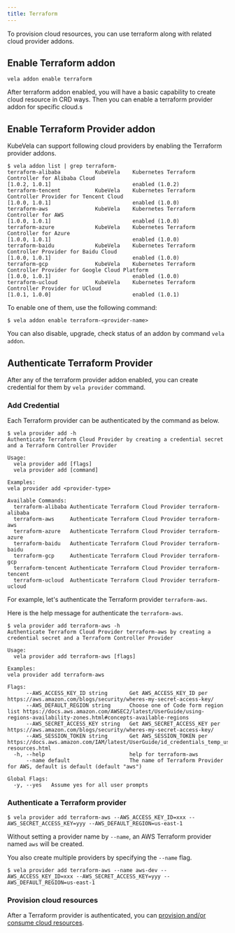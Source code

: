 ```yaml
---
title: Terraform
---
```


To provision cloud resources, you can use terraform along with related cloud provider addons.

## Enable Terraform addon

  ```shell
  vela addon enable terraform
  ```

After terraform addon enabled, you will have a basic capability to create cloud resource in CRD ways. Then you can enable a terraform provider addon for specific cloud.s

## Enable Terraform Provider addon

KubeVela can support following cloud providers by enabling the Terraform provider addons.

```shell
$ vela addon list | grep terraform-
terraform-alibaba        	KubeVela	Kubernetes Terraform Controller for Alibaba Cloud                                                    	[1.0.2, 1.0.1]                      	enabled (1.0.2)
terraform-tencent        	KubeVela	Kubernetes Terraform Controller Provider for Tencent Cloud                                           	[1.0.0, 1.0.1]                      	enabled (1.0.0)
terraform-aws            	KubeVela	Kubernetes Terraform Controller for AWS                                                              	[1.0.0, 1.0.1]                      	enabled (1.0.0)
terraform-azure          	KubeVela	Kubernetes Terraform Controller for Azure                                                            	[1.0.0, 1.0.1]                      	enabled (1.0.0)
terraform-baidu          	KubeVela	Kubernetes Terraform Controller Provider for Baidu Cloud                                             	[1.0.0, 1.0.1]                      	enabled (1.0.0)
terraform-gcp            	KubeVela	Kubernetes Terraform Controller Provider for Google Cloud Platform                                   	[1.0.0, 1.0.1]                      	enabled (1.0.0)
terraform-ucloud         	KubeVela	Kubernetes Terraform Controller Provider for UCloud                                                  	[1.0.1, 1.0.0]                      	enabled (1.0.1)
```

To enable one of them, use the following command:

```shell
$ vela addon enable terraform-<provider-name>
```

You can also disable, upgrade, check status of an addon by command `vela addon`.

## Authenticate Terraform Provider

After any of the terraform provider addon enabled, you can create credential for them by `vela provider` command.

### Add Credential

Each Terraform provider can be authenticated by the command as below.

```shell
$ vela provider add -h
Authenticate Terraform Cloud Provider by creating a credential secret and a Terraform Controller Provider

Usage:
  vela provider add [flags]
  vela provider add [command]

Examples:
vela provider add <provider-type>

Available Commands:
  terraform-alibaba Authenticate Terraform Cloud Provider terraform-alibaba
  terraform-aws     Authenticate Terraform Cloud Provider terraform-aws
  terraform-azure   Authenticate Terraform Cloud Provider terraform-azure
  terraform-baidu   Authenticate Terraform Cloud Provider terraform-baidu
  terraform-gcp     Authenticate Terraform Cloud Provider terraform-gcp
  terraform-tencent Authenticate Terraform Cloud Provider terraform-tencent
  terraform-ucloud  Authenticate Terraform Cloud Provider terraform-ucloud
```

For example, let's authenticate the Terraform provider `terraform-aws`.

Here is the help message for authenticate the `terraform-aws`.

```
$ vela provider add terraform-aws -h
Authenticate Terraform Cloud Provider terraform-aws by creating a credential secret and a Terraform Controller Provider

Usage:
  vela provider add terraform-aws [flags]

Examples:
vela provider add terraform-aws

Flags:
      --AWS_ACCESS_KEY_ID string       Get AWS_ACCESS_KEY_ID per https://aws.amazon.com/blogs/security/wheres-my-secret-access-key/
      --AWS_DEFAULT_REGION string      Choose one of Code form region list https://docs.aws.amazon.com/AWSEC2/latest/UserGuide/using-regions-availability-zones.html#concepts-available-regions
      --AWS_SECRET_ACCESS_KEY string   Get AWS_SECRET_ACCESS_KEY per https://aws.amazon.com/blogs/security/wheres-my-secret-access-key/
      --AWS_SESSION_TOKEN string       Get AWS_SESSION_TOKEN per https://docs.aws.amazon.com/IAM/latest/UserGuide/id_credentials_temp_use-resources.html
  -h, --help                           help for terraform-aws
      --name default                   The name of Terraform Provider for AWS, default is default (default "aws")

Global Flags:
  -y, --yes   Assume yes for all user prompts
```

### Authenticate a Terraform provider

```shell
$ vela provider add terraform-aws --AWS_ACCESS_KEY_ID=xxx --AWS_SECRET_ACCESS_KEY=yyy --AWS_DEFAULT_REGION=us-east-1
```

Without setting a provider name by `--name`, an AWS Terraform provider named `aws` will be created.

You also create multiple providers by specifying the `--name` flag.

```shell
$ vela provider add terraform-aws --name aws-dev --AWS_ACCESS_KEY_ID=xxx --AWS_SECRET_ACCESS_KEY=yyy --AWS_DEFAULT_REGION=us-east-1
```

### Provision cloud resources

After a Terraform provider is authenticated, you can [provision and/or consume cloud resources](../../tutorials/consume-cloud-services).

